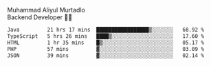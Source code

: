 Muhammad Aliyul Murtadlo
<br>
Backend Developer 👨‍💻
<br>
<!--START_SECTION:waka-->

```txt
Java         21 hrs 17 mins  █████████████████▒░░░░░░░   68.92 %
TypeScript   5 hrs 26 mins   ████▒░░░░░░░░░░░░░░░░░░░░   17.60 %
HTML         1 hr 35 mins    █▒░░░░░░░░░░░░░░░░░░░░░░░   05.17 %
PHP          57 mins         ▓░░░░░░░░░░░░░░░░░░░░░░░░   03.09 %
JSON         39 mins         ▓░░░░░░░░░░░░░░░░░░░░░░░░   02.14 %
```

<!--END_SECTION:waka-->
